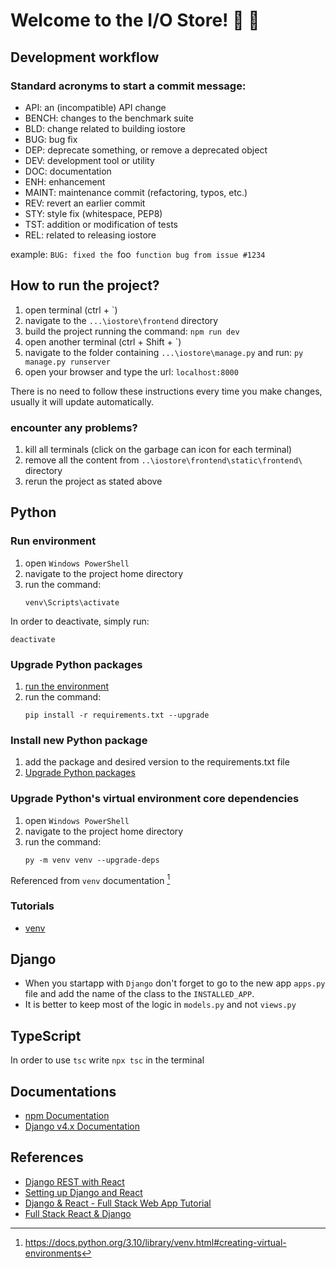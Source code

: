 # Welcome to the I/O Store! :convenience_store: :100:

## Development workflow

### Standard acronyms to start a commit message:
* API: an (incompatible) API change
* BENCH: changes to the benchmark suite
* BLD: change related to building iostore
* BUG: bug fix
* DEP: deprecate something, or remove a deprecated object
* DEV: development tool or utility
* DOC: documentation
* ENH: enhancement
* MAINT: maintenance commit (refactoring, typos, etc.)
* REV: revert an earlier commit
* STY: style fix (whitespace, PEP8)
* TST: addition or modification of tests
* REL: related to releasing iostore

example: `BUG: fixed the `foo` function bug from issue #1234`


## How to run the project?
1. open terminal (ctrl + `)
1. navigate to the `...\iostore\frontend` directory
1. build the project running the command: `npm run dev`
1. open another terminal (ctrl + Shift + `)
1. navigate to the folder containing `...\iostore\manage.py` and run: `py manage.py runserver`
1. open your browser and type the url: `localhost:8000`

There is no need to follow these instructions every time you make changes, usually it will update automatically.

### encounter any problems?
1. kill all terminals (click on the garbage can icon for each terminal)
1. remove all the content from `..\iostore\frontend\static\frontend\` directory
1. rerun the project as stated above

## Python

### Run environment
1. open `Windows PowerShell`
1. navigate to the project home directory
1. run the command:
    ```
    venv\Scripts\activate
    ```
In order to deactivate, simply run:
```
deactivate
```

### Upgrade Python packages

1. [run the environment](#run-the-environment)
1. run the command: 
    ```
    pip install -r requirements.txt --upgrade
    ```

### Install new Python package

1. add the package and desired version to the requirements.txt file
1. [Upgrade Python packages](#upgrade-python-packages)

### Upgrade Python's virtual environment core dependencies

1. open `Windows PowerShell`
1. navigate to the project home directory
1. run the command:
    ```
    py -m venv venv --upgrade-deps
    ```
Referenced from `venv` documentation [^1]

### Tutorials
* [venv](https://youtu.be/APOPm01BVrk)

## Django
* When you startapp with `Django` don't forget to go to the new app `apps.py` file and add the name of the class to the `INSTALLED_APP`.
* It is better to keep most of the logic in `models.py` and not `views.py`

## TypeScript
In order to use `tsc` write `npx tsc` in the terminal

## Documentations
* [npm Documentation](https://docs.npmjs.com/)
* [Django v4.x Documentation](https://docs.djangoproject.com/en/4.0/)

## References
* [Django REST with React](https://www.valentinog.com/blog/drf/#Django_REST_with_React_Django_and_React_together)
* [Setting up Django and React](http://v1k45.com/blog/modern-django-part-1-setting-up-django-and-react/)
* [Django & React - Full Stack Web App Tutorial](https://youtube.com/playlist?list=PLzMcBGfZo4-kCLWnGmK0jUBmGLaJxvi4j)
* [Full Stack React & Django](https://youtube.com/playlist?list=PLillGF-RfqbbRA-CIUxlxkUpbq0IFkX60)

[^1]: https://docs.python.org/3.10/library/venv.html#creating-virtual-environments
